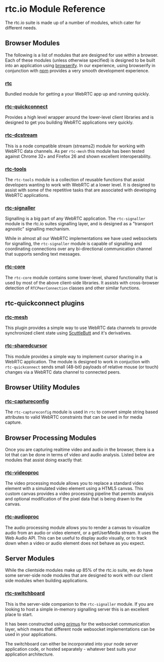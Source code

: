 # rtc.io Module Reference

The rtc.io suite is made up of a number of modules, which cater for different needs.

## Browser Modules

The following is a list of modules that are designed for use within a browser.  Each of these modules (unless otherwise specified) is designed to be built into an application using [browserify](http://browserify.org/). In our experience, using browserify in conjunction with [npm](https://npmjs.org/) provides a very smooth development experience.

### [rtc](module-rtc.html)
Bundled module for getting a your WebRTC app up and running quickly.

### [rtc-quickconnect](module-rtc-quickconnect.html)

Provides a high level wrapper around the lower-level client libraries and is designed to get you building WebRTC applications very quickly.

### [rtc-dcstream](module-rtc-dcstream.html)

This is a node compatible stream (streams2) module for working with WebRTC data channels.  As per `rtc-mesh` this module has been tested against Chrome 32+ and Firefox 26 and shown excellent interoperability.

### [rtc-tools](module-rtc-tools.html)

The `rtc-tools` module is a collection of reusable functions that assist developers wanting to work with WebRTC at a lower level.  It is designed to assist with some of the repetitive tasks that are associated with developing WebRTC applications.

### [rtc-signaller](module-rtc-signaller.html)

Signalling is a big part of any WebRTC application.  The `rtc-signaller` module is the rtc.io suites signalling layer, and is designed as a "transport agnostic" signalling mechanism.

While in almost all our WebRTC implementations we have used websockets for signalling, the `rtc-signaller` module is capable of signalling and coordinating connections over any bi-directional communication channel that supports sending text messages.

### [rtc-core](module-rtc-core.html)

The `rtc-core` module contains some lower-level, shared functionality that is used by most of the above client-side libraries.  It assists with cross-browser detection of `RTCPeerConnection` classes and other similar functions.

## rtc-quickconnect plugins

### [rtc-mesh](module-rtc-mesh.html)

This plugin provides a simple way to use WebRTC data channels to provide synchronized client state using [ScuttleButt](https://github.com/dominictarr/scuttlebutt) and it's derivatives.

### [rtc-sharedcursor](module-rtc-sharedcursor.html)

This module provides a simple way to implement cursor sharing in a WebRTC application.
The module is designed to work in conjuction with `rtc-quickconnect` sends small (48-bit) payloads of relative
mouse (or touch) changes via a WebRTC data channel to connected peers.

## Browser Utility Modules

### [rtc-captureconfig](module-rtc-captureconfig.html)

The `rtc-captureconfig` module is used in `rtc` to convert simple string based attributes to valid WebRTC constraints that can be used in for media capture.

## Browser Processing Modules

Once you are capturing realtime video and audio in the browser, there is a lot that can be done in terms of video and audio analysis. Listed below are modules that assist doing exactly that:

### [rtc-videoproc](module-rtc-videoproc.html)

The video processing module allows you to replace a standard video element with a simulated video element using a HTML5 canvas.  This custom canvas provides a video processing pipeline that permits analysis and optional modification of the pixel data that is being drawn to the canvas.

### [rtc-audioproc](module-rtc-audioproc.html)

The audio processing module allows you to render a canvas to visualize audio from an audio or video element, or a getUserMedia stream. It uses the Web Audio API. This can be useful to display audio visually, or to track down when a video or audio element does not behave as you expect.

## Server Modules

While the clientside modules make up 85% of the rtc.io suite, we do have some server-side node modules that are designed to work with our client side modules when building applications.

### [rtc-switchboard](module-rtc-switchboard.html)

This is the server-side companion to the `rtc-signaller` module.  If you are looking to host a simple in-memory signalling server this is an excellent place to start.

It has been constructed using [primus](https://github.com/primus/primus) for the websocket communication layer, which means that different node websocket implementations can be used in your applications.

The switchboard can either be incorporated into your node server application code, or hosted separately - whatever best suits your application architecture.
